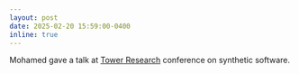 ```yaml
---
layout: post
date: 2025-02-20 15:59:00-0400
inline: true
---
```


Mohamed gave a talk at [Tower Research](https://tower-research.com/) conference on synthetic software.
